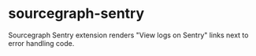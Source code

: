 # sourcegraph-sentry
Sourcegraph Sentry extension renders "View logs on Sentry" links next to error handling code.
